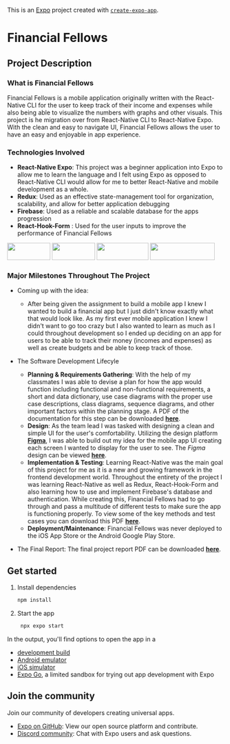 This is an [Expo](https://expo.dev) project created with [`create-expo-app`](https://www.npmjs.com/package/create-expo-app).

# Financial Fellows

## Project Description

### What is Financial Fellows

Financial Fellows is a mobile application originally written with the React-Native CLI for the user to keep track of their income and expenses while also being able to visualize the numbers with graphs and other visuals. This project is he migration over from React-Native CLI to React-Native Expo. With the clean and easy to navigate UI, Financial Fellows allows the user to have an easy and enjoyable in app experience.

### Technologies Involved

- **React-Native Expo**: This project was a beginner application into Expo to allow me to learn the language and I felt using Expo as opposed to React-Native CLI would allow for me to better React-Native and mobile development as a whole.
- **Redux**: Used as an effective state-management tool for organization, scalability, and allow for better application debugging
- **Firebase**: Used as a reliable and scalable database for the apps progression
-  **React-Hook-Form** : Used for the user inputs to improve the performance of Financial Fellows

<img src="https://miro.medium.com/v2/resize:fit:600/1*fQJ4KqHQIxUH9SiAaLev9Q.png" width="100" height="40">   <img src="https://miro.medium.com/v2/resize:fit:800/1*2dJ3D8gz4CVy3EtOJQNZvw.png" width="100" height="40">   <img src="https://encrypted-tbn0.gstatic.com/images?q=tbn:ANd9GcTxQktpK3Jy3GkxXutGPzl8R3OBCNMxfFWP5A&s" width="120" height="40">   <img src="https://miro.medium.com/v2/resize:fit:1400/1*gNqOZJUc38gktiKMV3fhrA.png" width="150" height="40" background-color="black">

### Major Milestones Throughout The Project

- Coming up with the idea:
   - After being given the assignment to build a mobile app I knew I wanted to build a financial app but I just didn't know exactly what that would look like. As my first ever mobile application I knew I didn't want to go too crazy but I also wanted to learn as much as I could throughout development so I ended up deciding on an app for users to be able to track their money (incomes and expenses) as well as create budgets and be able to keep track of those.
- The Software Development Lifecyle
   - **Planning & Requirements Gathering**: With the help of my classmates I was able to devise a plan for how the app would function including functional and non-functional requirements, a short and data dictionary, use case diagrams with the proper use case descriptions, class diagrams, sequence diagrams, and other important factors within the planning stage. A PDF of the documentation for this step can be downloaded [**here**](https://github.com/user-attachments/files/15945230/Financial.Fellows.Phase.1.pdf).
   - **Design**: As the team lead I was tasked with designing a clean and simple UI for the user's comfortability. Utilizing the design platform [**Figma**](https://figma.com), I was able to build out my idea for the mobile app UI creating each screen I wanted to display for the user to see. The _Figma_ design can be viewed [**here**](https://www.figma.com/design/BngkXcr9e0pMR72d8xZRB0/CIS-250-Financial-Fellows?node-id=0-1&t=56SaGrRq7HKajpEb-1).
   - **Implementation & Testing**: Learning React-Native was the main goal of this project for me as it is a new and growing framework in the frontend development world. Throughout the entirety of the project I was learning React-Native as well as Redux, React-Hook-Form and also learning how to use and implement Firebase's database and authentication. While creating this, Financial Fellows had to go through and pass a multitude of different tests to make sure the app is functioning properly. To view some of the key methods and test cases you can download this PDF [**here**](https://github.com/user-attachments/files/15945295/Financial.Fellows.Part-3.pdf).
   - **Deployment/Maintenance**: Financial Fellows was never deployed to the iOS App Store or the Android Google Play Store.

     
- The Final Report: The final project report PDF can be downloaded [**here**](https://github.com/user-attachments/files/15945316/CIS.250.Final-Report.pdf).


## Get started

1. Install dependencies

   ```bash
   npm install
   ```

2. Start the app

   ```bash
    npx expo start
   ```

In the output, you'll find options to open the app in a

- [development build](https://docs.expo.dev/develop/development-builds/introduction/)
- [Android emulator](https://docs.expo.dev/workflow/android-studio-emulator/)
- [iOS simulator](https://docs.expo.dev/workflow/ios-simulator/)
- [Expo Go](https://expo.dev/go), a limited sandbox for trying out app development with Expo



## Join the community

Join our community of developers creating universal apps.

- [Expo on GitHub](https://github.com/expo/expo): View our open source platform and contribute.
- [Discord community](https://chat.expo.dev): Chat with Expo users and ask questions.
